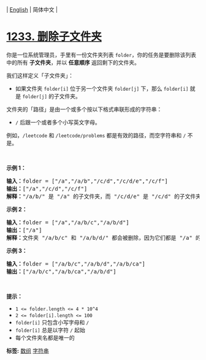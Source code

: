 | [English](README_EN.md) | 简体中文 |

# [1233. 删除子文件夹](https://leetcode-cn.com/problems/remove-sub-folders-from-the-filesystem)
<p>你是一位系统管理员，手里有一份文件夹列表 <code>folder</code>，你的任务是要删除该列表中的所有 <strong>子文件夹</strong>，并以 <strong>任意顺序</strong> 返回剩下的文件夹。</p>

<p>我们这样定义「子文件夹」：</p>

<ul>
	<li>如果文件夹&nbsp;<code>folder[i]</code>&nbsp;位于另一个文件夹&nbsp;<code>folder[j]</code>&nbsp;下，那么&nbsp;<code>folder[i]</code>&nbsp;就是&nbsp;<code>folder[j]</code>&nbsp;的子文件夹。</li>
</ul>

<p>文件夹的「路径」是由一个或多个按以下格式串联形成的字符串：</p>

<ul>
	<li><code>/</code>&nbsp;后跟一个或者多个小写英文字母。</li>
</ul>

<p>例如，<code>/leetcode</code>&nbsp;和&nbsp;<code>/leetcode/problems</code>&nbsp;都是有效的路径，而空字符串和&nbsp;<code>/</code>&nbsp;不是。</p>

<p>&nbsp;</p>

<p><strong>示例 1：</strong></p>

<pre><strong>输入：</strong>folder = [&quot;/a&quot;,&quot;/a/b&quot;,&quot;/c/d&quot;,&quot;/c/d/e&quot;,&quot;/c/f&quot;]
<strong>输出：</strong>[&quot;/a&quot;,&quot;/c/d&quot;,&quot;/c/f&quot;]
<strong>解释：</strong>&quot;/a/b/&quot; 是 &quot;/a&quot; 的子文件夹，而 &quot;/c/d/e&quot; 是 &quot;/c/d&quot; 的子文件夹。
</pre>

<p><strong>示例 2：</strong></p>

<pre><strong>输入：</strong>folder = [&quot;/a&quot;,&quot;/a/b/c&quot;,&quot;/a/b/d&quot;]
<strong>输出：</strong>[&quot;/a&quot;]
<strong>解释：</strong>文件夹 &quot;/a/b/c&quot; 和 &quot;/a/b/d/&quot; 都会被删除，因为它们都是 &quot;/a&quot; 的子文件夹。
</pre>

<p><strong>示例 3：</strong></p>

<pre><strong>输入：</strong>folder = [&quot;/a/b/c&quot;,&quot;/a/b/d&quot;,&quot;/a/b/ca&quot;]
<strong>输出：</strong>[&quot;/a/b/c&quot;,&quot;/a/b/ca&quot;,&quot;/a/b/d&quot;]
</pre>

<p>&nbsp;</p>

<p><strong>提示：</strong></p>

<ul>
	<li><code>1 &lt;= folder.length&nbsp;&lt;= 4 * 10^4</code></li>
	<li><code>2 &lt;= folder[i].length &lt;= 100</code></li>
	<li><code>folder[i]</code>&nbsp;只包含小写字母和 <code>/</code></li>
	<li><code>folder[i]</code>&nbsp;总是以字符 <code>/</code>&nbsp;起始</li>
	<li>每个文件夹名都是唯一的</li>
</ul>

**标签:**  [数组](https://leetcode-cn.com/tag/array) [字符串](https://leetcode-cn.com/tag/string) 